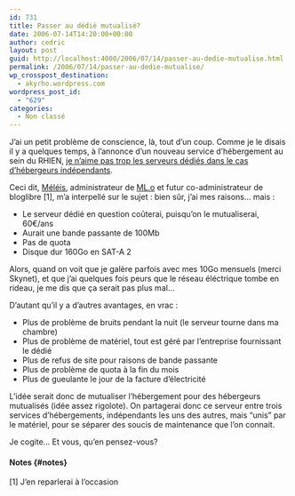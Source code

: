 ```yaml
---
id: 731
title: Passer au dédié mutualisé?
date: 2006-07-14T14:20:00+00:00
author: cedric
layout: post
guid: http://localhost:4000/2006/07/14/passer-au-dedie-mutualise.html
permalink: /2006/07/14/passer-au-dedie-mutualise/
wp_crosspost_destination:
  - akyrho.wordpress.com
wordpress_post_id:
  - "629"
categories:
  - Non classé
---
```

J’ai un petit problème de conscience, là, tout d’un coup. Comme je le disais il y a quelques temps, à l’annonce d’un nouveau service d’hébergement au sein du RHIEN, [je n’aime pas trop les serveurs dédiés dans le cas d’hébergeurs indépendants](/blog/2006/06/05/88-heberger-oui-mais-serieusement).

Ceci dit, [Méléis](http://meleis.yi.org), administrateur de [ML.o](http://mondelibre.org/) et futur co-administrateur de bloglibre [1], m’a interpellé sur le sujet : bien sûr, j’ai mes raisons… mais :

  * Le serveur dédié en question coûterai, puisqu’on le mutualiserai, 60€/ans
  * Aurait une bande passante de 100Mb
  * Pas de quota
  * Disque dur 160Go en SAT-A 2

Alors, quand on voit que je galère parfois avec mes 10Go mensuels (merci Skynet), et que j’ai quelques fois peurs que le réseau éléctrique tombe en rideau, je me dis que ça serait pas plus mal…

D’autant qu’il y a d’autres avantages, en vrac :

  * Plus de problème de bruits pendant la nuit (le serveur tourne dans ma chambre)
  * Plus de problème de matériel, tout est géré par l’entreprise fournissant le dédié
  * Plus de refus de site pour raisons de bande passante
  * Plus de problème de quota à la fin du mois
  * Plus de gueulante le jour de la facture d’électricité

L’idée serait donc de mutualiser l’hébergement pour des hébergeurs mutualisés (idée assez rigolote). On partagerai donc ce serveur entre trois services d’hébergements, indépendants les uns des autres, mais “unis” par le matériel, pour se séparer des soucis de maintenance que l’on connait.

Je cogite… Et vous, qu’en pensez-vous?

#### Notes {#notes}

[1] J’en reparlerai à l’occasion